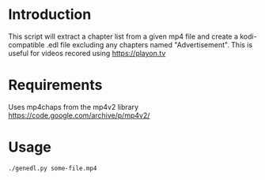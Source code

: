 # Introduction
This script will extract a chapter list from a given mp4 file and create a kodi-compatible .edl file excluding any chapters named "Advertisement". This is useful for videos recored using https://playon.tv

# Requirements
Uses mp4chaps from the mp4v2 library https://code.google.com/archive/p/mp4v2/

# Usage
```
./genedl.py some-file.mp4
```
